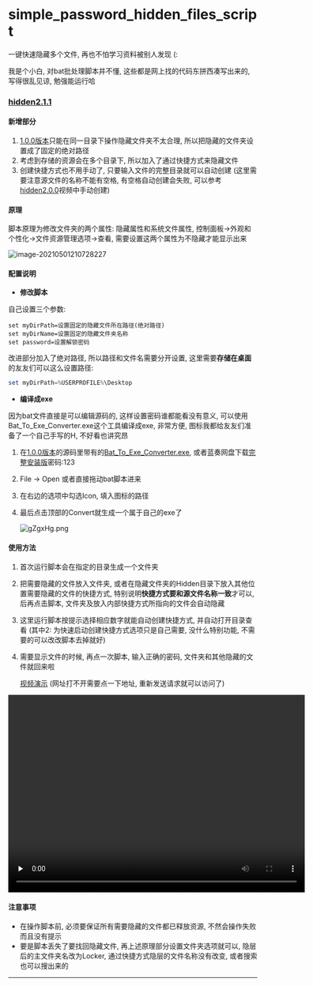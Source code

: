 # simple_password_hidden_files_script
一键快速隐藏多个文件, 再也不怕学习资料被别人发现 (:

我是个小白, 对bat批处理脚本并不懂, 这些都是网上找的代码东拼西凑写出来的, 写得很乱见谅, 勉强能运行哈

### [hidden2.1.1](https://github.com/HanweiWu/simple_password_hidden_files_script/releases/tag/hidden2.1.1)

#### 新增部分

1. [1.0.0版本](https://github.com/HanweiWu/simple_password_hidden_files_script/tree/hidden1.0.0)只能在同一目录下操作隐藏文件夹不太合理, 所以把隐藏的文件夹设置成了固定的绝对路径
2. 考虑到存储的资源会在多个目录下, 所以加入了通过快捷方式来隐藏文件
3. 创建快捷方式也不用手动了, 只要输入文件的完整目录就可以自动创建 (这里需要注意源文件的名称不能有空格, 有空格自动创建会失败, 可以参考[hidden2.0.0](https://github.com/HanweiWu/simple_password_hidden_files_script/tree/hidden2.0.0)视频中手动创建)

#### 原理

脚本原理为修改文件夹的两个属性: 隐藏属性和系统文件属性, 控制面板->外观和个性化->文件资源管理选项->查看, 需要设置这两个属性为不隐藏才能显示出来

![image-20210501210728227](https://z3.ax1x.com/2021/05/02/gZglnS.png)

#### 配置说明

* **修改脚本**

自己设置三个参数:

```shell
set myDirPath=设置固定的隐藏文件所在路径(绝对路径)
set myDirName=设置固定的隐藏文件夹名称
set password=设置解锁密码
```

改进部分加入了绝对路径, 所以路径和文件名需要分开设置, 这里需要**存储在桌面**的友友们可以这么设置路径:

```powershell
set myDirPath=%USERPROFILE%\Desktop
```

* **编译成exe**

因为bat文件直接是可以编辑源码的, 这样设置密码谁都能看没有意义, 可以使用Bat_To_Exe_Converter.exe这个工具编译成exe, 非常方便, 图标我都给友友们准备了一个自己手写的H, 不好看也讲究昂

1. 在[1.0.0版本](https://github.com/HanweiWu/simple_password_hidden_files_script/tree/hidden1.0.0)的源码里带有的[Bat_To_Exe_Converter.exe](https://raw.githubusercontent.com/HanweiWu/simple_password_hidden_files_script/hidden1.0.0/Bat_To_Exe_Converter.exe), 或者蓝奏网盘下载[完整安装版](https://www.lanzou.com/iGw3zoq35dg)密码:123

2. File -> Open 或者直接拖动bat脚本进来

3. 在右边的选项中勾选Icon, 填入图标的路径

4. 最后点击顶部的Convert就生成一个属于自己的exe了

   ![gZgxHg.png](https://z3.ax1x.com/2021/05/02/gZgxHg.png)



#### 使用方法

1. 首次运行脚本会在指定的目录生成一个文件夹

2. 把需要隐藏的文件放入文件夹, 或者在隐藏文件夹的Hidden目录下放入其他位置需要隐藏的文件的快捷方式, 特别说明**快捷方式要和源文件名称一致**才可以, 后再点击脚本, 文件夹及放入内部快捷方式所指向的文件会自动隐藏

3. 这里运行脚本按提示选择相应数字就能自动创建快捷方式, 并自动打开目录查看 (其中2: 为快速启动创建快捷方式选项只是自己需要, 没什么特别功能, 不需要的可以改改脚本去掉就好)

4. 需要显示文件的时候, 再点一次脚本, 输入正确的密码, 文件夹和其他隐藏的文件就回来啦

   [视频演示](https://vd3.bdstatic.com/mda-me2qxi6dtfeda7ac/sc/mda-me2qxi6dtfeda7ac.mp4?v_from_s=tc_rmb_haokan_creator_6833&auth_key=1620036650-0-0-cf6e7b63ab642e9e714d4bc0af5b440a&bcevod_channel=searchbox_feed&pd=1&pt=3&abtest=) (网址打不开需要点一下地址, 重新发送请求就可以访问了)

<video id="video" controls="" preload="none" style="margin: 0 auto; width: 600px;height:400px;">
	<source id="mp4" src="https://vd3.bdstatic.com/mda-me2qxi6dtfeda7ac/sc/mda-me2qxi6dtfeda7ac.mp4?v_from_s=tc_rmb_haokan_creator_6833&auth_key=1620036650-0-0-cf6e7b63ab642e9e714d4bc0af5b440a&bcevod_channel=searchbox_feed&pd=1&pt=3&abtest=" type="video/mp4">
</video>

#### 注意事项

* 在操作脚本前, 必须要保证所有需要隐藏的文件都已释放资源, 不然会操作失败而且没有提示
* 要是脚本丢失了要找回隐藏文件,  再上述原理部分设置文件夹选项就可以, 隐层后的主文件夹名改为Locker, 通过快捷方式隐层的文件名称没有改变, 或者搜索也可以搜出来的

****

